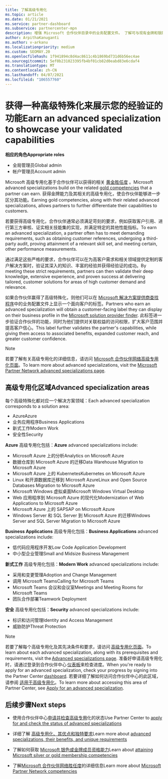 ```yaml
---
title: 了解高级专用化
ms.topic: article
ms.date: 01/21/2021
ms.service: partner-dashboard
ms.subservice: partnercenter-mpn
description: 增强 Microsoft 合作伙伴目录中的业务配置文件。 了解可与现有金牌和银牌能力一起获得的高级专用化。
author: ArpithaKanuganti
ms.author: v-arkanu
ms.localizationpriority: medium
ms.custom: SEOMAY.20
ms.openlocfilehash: 1f941894c8d4ac8611c4b1869bd731d6b56ec4ae
ms.sourcegitcommit: 5ef0b231023395fb4bf01cb82d0eabd83e6cdaf4
ms.translationtype: MT
ms.contentlocale: zh-CN
ms.lasthandoff: 04/07/2021
ms.locfileid: "106557760"
---
```

# <a name="earn-an-advanced-specialization-to-showcase-your-validated-capabilities"></a><span data-ttu-id="1872c-104">获得一种高级特殊化来展示您的经验证的功能</span><span class="sxs-lookup"><span data-stu-id="1872c-104">Earn an advanced specialization to showcase your validated capabilities</span></span>

<span data-ttu-id="1872c-105">**相应的角色**</span><span class="sxs-lookup"><span data-stu-id="1872c-105">**Appropriate roles**</span></span>

- <span data-ttu-id="1872c-106">全局管理员</span><span class="sxs-lookup"><span data-stu-id="1872c-106">Global admin</span></span>
- <span data-ttu-id="1872c-107">帐户管理员</span><span class="sxs-lookup"><span data-stu-id="1872c-107">Account admin</span></span>

<span data-ttu-id="1872c-108">Microsoft 高级专用化基于合作伙伴可以获得的相关 [黄金胜任度](learn-about-competencies.md) 。</span><span class="sxs-lookup"><span data-stu-id="1872c-108">Microsoft advanced specializations build on the related [gold competencies](learn-about-competencies.md) that a partner can earn.</span></span> <span data-ttu-id="1872c-109">获得金牌能力及其相关的高级专用化，使合作伙伴能够进一步区分其功能。</span><span class="sxs-lookup"><span data-stu-id="1872c-109">Earning gold competencies, along with their related advanced specializations, allows partners to further differentiate their capabilities to customers.</span></span>

<span data-ttu-id="1872c-110">若要获得高级专用化，合作伙伴通常必须满足苛刻的要求，例如获取客户引用、进行第三方审核、证实相关技能集的实现，并满足特定的其他性能指标。</span><span class="sxs-lookup"><span data-stu-id="1872c-110">To earn an advanced specialization, a partner often has to meet demanding requirements, such as obtaining customer references, undergoing a third-party audit, proving attainment of a relevant skill set, and meeting certain, other performance measurements.</span></span>

<span data-ttu-id="1872c-111">通过满足这些严格的要求，合作伙伴可以在为高客户需求和相关领域提供定制的客户解决方案时，验证其深入的知识、丰富的经验并获得经验证的成功。</span><span class="sxs-lookup"><span data-stu-id="1872c-111">By meeting these strict requirements, partners can then validate their deep knowledge, extensive experience, and proven success at delivering tailored, customer solutions for areas of high customer demand and relevance.</span></span>

<span data-ttu-id="1872c-112">如果合作伙伴赢得了高级特殊化，则他们可以在 [Microsoft 解决方案提供商查找程序](https://www.microsoft.com/solution-providers/home)中的业务配置文件上显示一个面向客户的标签。</span><span class="sxs-lookup"><span data-stu-id="1872c-112">Partners who earn an advanced specialization will obtain a customer-facing label they can display on their business profile in the [Microsoft solution provider finder](https://www.microsoft.com/solution-providers/home).</span></span> <span data-ttu-id="1872c-113">此标签进一步验证合作伙伴的功能，同时为他们提供对关联权益的访问权限，扩大客户范围并提高客户信心。</span><span class="sxs-lookup"><span data-stu-id="1872c-113">This label further validates the partner's capabilities, while giving them access to associated benefits, expanded customer reach, and greater customer confidence.</span></span>

> [!NOTE]
> <span data-ttu-id="1872c-114">若要了解有关高级专用化的详细信息，请访问 [Microsoft 合作伙伴网络高级专用化页面](https://partner.microsoft.com/membership/advanced-specialization)。</span><span class="sxs-lookup"><span data-stu-id="1872c-114">To learn more about advanced specializations, visit the [Microsoft Partner Network advanced specializations page](https://partner.microsoft.com/membership/advanced-specialization).</span></span>

## <a name="advanced-specialization-areas"></a><span data-ttu-id="1872c-115">高级专用化区域</span><span class="sxs-lookup"><span data-stu-id="1872c-115">Advanced specialization areas</span></span>

<span data-ttu-id="1872c-116">每个高级特殊化都对应一个解决方案领域：</span><span class="sxs-lookup"><span data-stu-id="1872c-116">Each advanced specialization corresponds to a solution area:</span></span>

- <span data-ttu-id="1872c-117">Azure</span><span class="sxs-lookup"><span data-stu-id="1872c-117">Azure</span></span>
- <span data-ttu-id="1872c-118">业务应用程序</span><span class="sxs-lookup"><span data-stu-id="1872c-118">Business Applications</span></span>
- <span data-ttu-id="1872c-119">新式工作</span><span class="sxs-lookup"><span data-stu-id="1872c-119">Modern Work</span></span>
- <span data-ttu-id="1872c-120">安全性</span><span class="sxs-lookup"><span data-stu-id="1872c-120">Security</span></span>

<span data-ttu-id="1872c-121">**Azure** 高级专用化包括：</span><span class="sxs-lookup"><span data-stu-id="1872c-121">**Azure** advanced specializations include:</span></span>

- <span data-ttu-id="1872c-122">Microsoft Azure 上的分析</span><span class="sxs-lookup"><span data-stu-id="1872c-122">Analytics on Microsoft Azure</span></span>
- <span data-ttu-id="1872c-123">数据仓库到 Microsoft Azure 的迁移</span><span class="sxs-lookup"><span data-stu-id="1872c-123">Data Warehouse Migration to Microsoft Azure</span></span>
- <span data-ttu-id="1872c-124">Microsoft Azure 上的 Kubernetes</span><span class="sxs-lookup"><span data-stu-id="1872c-124">Kubernetes on Microsoft Azure</span></span>
- <span data-ttu-id="1872c-125">Linux 和开源数据库迁移到 Microsoft Azure</span><span class="sxs-lookup"><span data-stu-id="1872c-125">Linux and Open Source Databases Migration to Microsoft Azure</span></span>
- <span data-ttu-id="1872c-126">Microsoft Windows 虚拟桌面</span><span class="sxs-lookup"><span data-stu-id="1872c-126">Microsoft Windows Virtual Desktop</span></span>
- <span data-ttu-id="1872c-127">Web 应用程序到 Microsoft Azure 的现代化</span><span class="sxs-lookup"><span data-stu-id="1872c-127">Modernization of Web Applications to Microsoft Azure</span></span>
- <span data-ttu-id="1872c-128">Microsoft Azure 上的 SAP</span><span class="sxs-lookup"><span data-stu-id="1872c-128">SAP on Microsoft Azure</span></span>
- <span data-ttu-id="1872c-129">Windows Server 和 SQL Server 到 Microsoft Azure 的迁移</span><span class="sxs-lookup"><span data-stu-id="1872c-129">Windows Server and SQL Server Migration to Microsoft Azure</span></span>

<span data-ttu-id="1872c-130">**Business Applications** 高级专用化包括：</span><span class="sxs-lookup"><span data-stu-id="1872c-130">**Business Applications** advanced specializations include:</span></span>

- <span data-ttu-id="1872c-131">低代码应用程序开发</span><span class="sxs-lookup"><span data-stu-id="1872c-131">Low Code Application Development</span></span>
- <span data-ttu-id="1872c-132">中小型企业管理</span><span class="sxs-lookup"><span data-stu-id="1872c-132">Small and Midsize Business Management</span></span>

<span data-ttu-id="1872c-133">**新式工作** 高级专用化包括：</span><span class="sxs-lookup"><span data-stu-id="1872c-133">**Modern Work** advanced specializations include:</span></span>

- <span data-ttu-id="1872c-134">采用和变更管理</span><span class="sxs-lookup"><span data-stu-id="1872c-134">Adoption and Change Management</span></span>
- <span data-ttu-id="1872c-135">调用 Microsoft Teams</span><span class="sxs-lookup"><span data-stu-id="1872c-135">Calling for Microsoft Teams</span></span>
- <span data-ttu-id="1872c-136">Microsoft Teams 会议和会议室</span><span class="sxs-lookup"><span data-stu-id="1872c-136">Meetings and Meeting Rooms for Microsoft Teams</span></span>
- <span data-ttu-id="1872c-137">团队合作部署</span><span class="sxs-lookup"><span data-stu-id="1872c-137">Teamwork Deployment</span></span>

<span data-ttu-id="1872c-138">**安全** 高级专用化包括：</span><span class="sxs-lookup"><span data-stu-id="1872c-138">**Security** advanced specializations include:</span></span>

- <span data-ttu-id="1872c-139">标识和访问管理</span><span class="sxs-lookup"><span data-stu-id="1872c-139">Identity and Access Management</span></span>
- <span data-ttu-id="1872c-140">威胁防护</span><span class="sxs-lookup"><span data-stu-id="1872c-140">Threat Protection</span></span>

> [!NOTE]
> <span data-ttu-id="1872c-141">若要了解每个高级专用化及其先决条件和要求，请访问 [高级专用化页面](https://partner.microsoft.com/membership/advanced-specialization)。</span><span class="sxs-lookup"><span data-stu-id="1872c-141">To learn about each advanced specialization, along with its prerequisites and requirements, visit the [Advanced specializations page](https://partner.microsoft.com/membership/advanced-specialization).</span></span> <span data-ttu-id="1872c-142">准备好申请高级专用化时，请通过登录到合作伙伴中心 [仪表板](https://partner.microsoft.com/dashboard)来检查进度。</span><span class="sxs-lookup"><span data-stu-id="1872c-142">When you're ready to apply for an advanced specialization, check your progress by signing into the Partner Center [dashboard](https://partner.microsoft.com/dashboard).</span></span> <span data-ttu-id="1872c-143">若要详细了解如何访问合作伙伴中心的此区域，请参阅 [适用于高级专用化](advanced-specializations-apply.md)。</span><span class="sxs-lookup"><span data-stu-id="1872c-143">To learn more about accessing this area of Partner Center, see [Apply for an advanced specialization](advanced-specializations-apply.md).</span></span>

## <a name="next-steps"></a><span data-ttu-id="1872c-144">后续步骤</span><span class="sxs-lookup"><span data-stu-id="1872c-144">Next steps</span></span>

- <span data-ttu-id="1872c-145">使用合作伙伴中心[申请并检查高级专用](advanced-specializations-apply.md)化的状态</span><span class="sxs-lookup"><span data-stu-id="1872c-145">Use Partner Center to [apply for and check the status of advanced specializations](advanced-specializations-apply.md)</span></span>

- <span data-ttu-id="1872c-146">详细了解 [高级专用化、其优点和独特要求](https://partner.microsoft.com/membership/advanced-specialization)</span><span class="sxs-lookup"><span data-stu-id="1872c-146">Learn more about [advanced specializations, their benefits, and unique requirements](https://partner.microsoft.com/membership/advanced-specialization)</span></span>

- <span data-ttu-id="1872c-147">了解如何获取 [Microsoft 银色或金牌成员资格能力](learn-about-competencies.md)</span><span class="sxs-lookup"><span data-stu-id="1872c-147">Learn about [attaining Microsoft silver or gold membership competencies](learn-about-competencies.md)</span></span>

- <span data-ttu-id="1872c-148">了解[Microsoft 合作伙伴网络胜任度](https://partner.microsoft.com/membership/competencies)的详细信息</span><span class="sxs-lookup"><span data-stu-id="1872c-148">Learn more about [Microsoft Partner Network competencies](https://partner.microsoft.com/membership/competencies)</span></span>